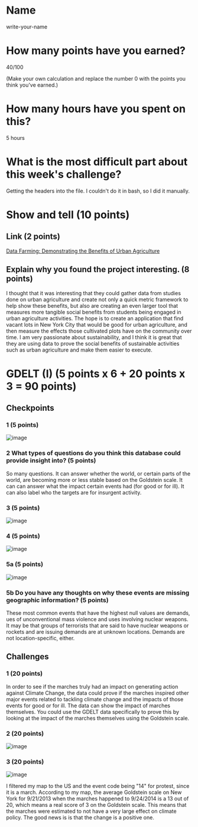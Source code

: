 # Name

write-your-name

# How many points have you earned?

40/100

(Make your own calculation and replace the number 0 with the points you think you've earned.)

# How many hours have you spent on this?

5 hours

# What is the most difficult part about this week's challenge?

Getting the headers into the file. I couldn't do it in bash, so I did it manually.

# Show and tell (10 points)

## Link (2 points)

[Data Farming: Demonstrating the Benefits of Urban Agriculture ](http://sustainablecitiescollective.com/big-city/133921/data-farming-demonstrating-benefits-urban-agriculture)

## Explain why you found the project interesting. (8 points)

I thought that it was interesting that they could gather data from studies done on urban agriculture and create not only a quick metric framework to help show these benefits, but also are creating an even larger tool that measures more tangible social benefits from students being engaged in urban agriculture activities. The hope is to create an application that find vacant lots in New York City that would be good for urban agriculture, and then measure the effects those cultivated plots have on the community over time. I am very passionate about sustainability, and I think it is great that they are using data to prove the social benefits of sustainable activities such as urban agriculture and make them easier to execute. 

# GDELT (I) (5 points x 6 + 20 points x 3 = 90 points)

## Checkpoints

### 1 (5 points)

![image](C7Checkpoint1.png?raw=true)

### 2 What types of questions do you think this database could provide insight into? (5 points)

So many questions. It can answer whether the world, or certain parts of the world, are becoming more or less stable based on the Goldstein scale. It can can answer what the impact certain events had (for good or for ill). It can also label who the targets are for insurgent activity. 

### 3 (5 points)

![image](C7Checkpoint3.png?raw=true)

### 4 (5 points)

![image](C7Checkpoint4.png?raw=true)

### 5a (5 points)

![image](C7Checkpoint5.png?raw=true)

### 5b Do you have any thoughts on why these events are missing geographic information? (5 points)

These most common events that have the highest null values are demands, ues of unconventional mass violence and uses involving nuclear weapons. It may be that groups of terrorists that are said to have nuclear weapons or rockets and are issuing demands are at unknown locations. Demands are not location-specific, either.

## Challenges

### 1 (20 points)

In order to see if the marches truly had an impact on generating action against Climate Change, the data could prove if the marches inspired other major events related to tackling climate change and the impacts of those events for good or for ill. The data can show the impact of marches themselves. You could use the GDELT data specifically to prove this by looking at the impact of the marches themselves using the Goldstein scale. 

### 2 (20 points)

![image](C7Challenge2.png?raw=true)

### 3 (20 points)

![image](C7Challenge3.png?raw=true)

I filtered my map to the US and the event code being "14" for protest, since it is a march. According to my map, the average Goldstein scale on New York for 9/21/2013 when the marches happened to 9/24/2014 is a 13 out of 20, which means a real score of 3 on the Goldstein scale. This means that the marches were estimated to not have a very large effect on climate policy. The good news is is that the change is a positive one.  
